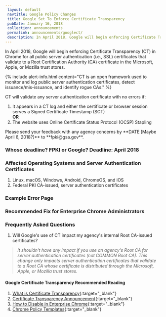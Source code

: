 ```yaml
---
 layout: default
 navtitle: Google Policy Changes
 title: Google Set To Enforce Certificate Transparency
 pubDate: January 16, 2018
 collection: announcements
 permalink: announcements/googlect/
 description: In April 2018, Google will begin enforcing Certificate Transparency (CT) in Chrome for all public server authentication (i.e., SSL) certificates that validate to a Root Certification Authority (CA) certificate in the Microsoft, Apple, or Mozilla trust stores. 
---
```


In April 2018,<!--When?--> Google will begin enforcing Certificate Transparency (CT) in Chrome for all public <!--Says "public" below.-->server authentication (i.e., SSL) certificates that validate to a Root Certification Authority (CA) certificate in the Microsoft, Apple, or Mozilla trust stores. <!--Why is this new Google policy a problem for the FPKI? We need to explain this. Other notes: in Microsoft announcement, we talked about "SSL" certificates. The original text here sounded like we meant Microsoft's, Apple's, and Mozilla's own Root CAs.)--> 

{% include alert-info.html content="CT is an open framework used to monitor and log public server authentication certificates, detect issuance/mis-issuance, and identify rogue CAs." %} <!--Since this is about Google using CT, removed "website owners and browser operators."-->

CT will validate any server authentication certificate with no errors if:

1. It appears in a CT log and either the certificate or browser session serves a Signed Certificate Timestamp (SCT)<br>
**OR**<br/><!--Do agencies put their server auth certificates into a CT log or does Google do this? Research into SCT suggests that the log itself returns an SCT when a certificate is submitted to it, so is "certificate or browser session serves the SCT" correct? If that original statement is correct (vs. internet articles), is the SCT applied manually by the cert creator to the cert or is this an automatic process?-->
2. The website uses Online Certificate Status Protocol (OCSP) Stapling

<!--Are we looking for a specific response from the FPKI community or only general feedback? Best to give an exact date.-->Please send your feedback with any agency concerns by **DATE [Maybe April 6, 2018?]** to **fpki@gsa.gov**.

### **Whose deadline? FPKI or Google?** Deadline: April 2018

### Affected Operating Systems and Server Authentication Certificates
1. Linux, macOS, Windows, Android, ChromeOS, and iOS
2. Federal PKI CA-issued, server authentication certificates 

### Example Error Page
<Insert Pic>

### Recommended Fix for Enterprise Chrome Administrators
<!--What is it that administrators need to fix?-->
<Insert Content>

### Frequently Asked Questions
1. Will Google's use of CT impact my agency's internal Root CA-issued certificates?
> _It shouldn't have any impact if you use an agency's Root CA for server authentication certificates (not COMMON Root CA). This change only impacts server authentication certificates that validate to a Root CA whose certificate is distributed through the Microsoft, Apple, or Mozilla trust stores._ <!--If FPKI decides to remove the COMMON Root certificate from the Microsoft and Apple trust stores, then...?-->

#### Google Certificate Transparency Recommended Reading
1. [What is Certificate Transparency](https://www.certificate-transparency.org/){:target="_blank"}
2. [Certificate Transparency Announcement](https://groups.google.com/a/chromium.org/forum/#!topic/ct-policy/78N3SMcqUGw){:target="_blank"}
3. [How to Disable in Enterprise Chrome](http://www.chromium.org/administrators/policy-list-3#CertificateTransparencyEnforcementDisabledForUrls){:target="_blank"}
4. [Chrome Policy Templates](https://www.chromium.org/administrators/policy-templates){:target="_blank"}
